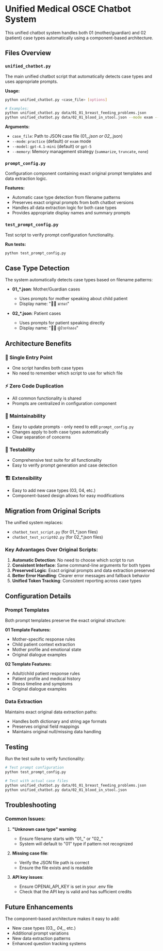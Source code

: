 # Unified Medical OSCE Chatbot System

This unified chatbot system handles both 01 (mother/guardian) and 02 (patient) case types automatically using a component-based architecture.

## Files Overview

### `unified_chatbot.py`
The main unified chatbot script that automatically detects case types and uses appropriate prompts.

**Usage:**
```bash
python unified_chatbot.py <case_file> [options]

# Examples:
python unified_chatbot.py data/01_01_breast_feeding_problems.json
python unified_chatbot.py data/02_01_blood_in_stool.json --mode exam --model gpt-5
```

**Arguments:**
- `case_file`: Path to JSON case file (01_*.json or 02_*.json)
- `--mode`: `practice` (default) or `exam` mode
- `--model`: `gpt-4.1-mini` (default) or `gpt-5`
- `--memory`: Memory management strategy (`summarize`, `truncate`, `none`)

### `prompt_config.py`
Configuration component containing exact original prompt templates and data extraction logic.

**Features:**
- Automatic case type detection from filename patterns
- Preserves exact original prompts from both chatbot versions
- Handles all data extraction logic for both case types
- Provides appropriate display names and summary prompts

### `test_prompt_config.py`
Test script to verify prompt configuration functionality.

**Run tests:**
```bash
python test_prompt_config.py
```

## Case Type Detection

The system automatically detects case types based on filename patterns:

- **01_*.json**: Mother/Guardian cases
  - Uses prompts for mother speaking about child patient
  - Display name: "👩‍⚕️ มารดา"

- **02_*.json**: Patient cases  
  - Uses prompts for patient speaking directly
  - Display name: "👩‍⚕️ ผู้ป่วยจำลอง"

## Architecture Benefits

### 🎯 **Single Entry Point**
- One script handles both case types
- No need to remember which script to use for which file

### ⚡ **Zero Code Duplication**
- All common functionality is shared
- Prompts are centralized in configuration component

### 🔧 **Maintainability**
- Easy to update prompts - only need to edit `prompt_config.py`
- Changes apply to both case types automatically
- Clear separation of concerns

### 🧪 **Testability**
- Comprehensive test suite for all functionality
- Easy to verify prompt generation and case detection

### 🏗️ **Extensibility**
- Easy to add new case types (03, 04, etc.)
- Component-based design allows for easy modifications

## Migration from Original Scripts

The unified system replaces:
- `chatbot_test_script.py` (for 01_*.json files)  
- `chatbot_test_script02.py` (for 02_*.json files)

### Key Advantages Over Original Scripts:

1. **Automatic Detection**: No need to choose which script to run
2. **Consistent Interface**: Same command-line arguments for both types
3. **Preserved Logic**: Exact original prompts and data extraction preserved
4. **Better Error Handling**: Clearer error messages and fallback behavior
5. **Unified Token Tracking**: Consistent reporting across case types

## Configuration Details

### Prompt Templates
Both prompt templates preserve the exact original structure:

**01 Template Features:**
- Mother-specific response rules
- Child patient context extraction
- Mother profile and emotional state
- Original dialogue examples

**02 Template Features:**  
- Adult/child patient response rules
- Patient profile and medical history
- Illness timeline and symptoms
- Original dialogue examples

### Data Extraction
Maintains exact original data extraction paths:
- Handles both dictionary and string age formats
- Preserves original field mappings
- Maintains original null/missing data handling

## Testing

Run the test suite to verify functionality:

```bash
# Test prompt configuration
python test_prompt_config.py

# Test with actual case files
python unified_chatbot.py data/01_01_breast_feeding_problems.json
python unified_chatbot.py data/02_01_blood_in_stool.json
```

## Troubleshooting

### Common Issues:

1. **"Unknown case type" warning**: 
   - Ensure filename starts with "01_" or "02_"
   - System will default to "01" type if pattern not recognized

2. **Missing case file**:
   - Verify the JSON file path is correct
   - Ensure the file exists and is readable

3. **API key issues**:
   - Ensure OPENAI_API_KEY is set in your .env file
   - Check that the API key is valid and has sufficient credits

## Future Enhancements

The component-based architecture makes it easy to add:
- New case types (03_*, 04_*, etc.)
- Additional prompt variations
- New data extraction patterns
- Enhanced question tracking systems
